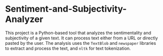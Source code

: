 # Sentiment-and-Subjectivity-Analyzer
This project is a Python-based tool that analyzes the sentimentality and subjectivity of a given text. It can process text either from a URL or directly pasted by the user. The analysis uses the `TextBlob` and `newspaper` libraries to extract and process the text, and `nltk` for text tokenization.
